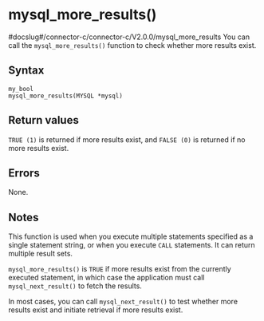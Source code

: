 mysql_more_results() 
=========================================
#docslug#/connector-c/connector-c/V2.0.0/mysql_more_results
You can call the `mysql_more_results()` function to check whether more results exist. 

Syntax 
---------------------------

```unknow
my_bool
mysql_more_results(MYSQL *mysql)
```



Return values 
----------------------------------

`TRUE (1)` is returned if more results exist, and `FALSE (0)` is returned if no more results exist.

Errors 
---------------------------

None.

Notes 
--------------------------

This function is used when you execute multiple statements specified as a single statement string, or when you execute `CALL` statements. It can return multiple result sets. 

`mysql_more_results()` is `TRUE` if more results exist from the currently executed statement, in which case the application must call `mysql_next_result()` to fetch the results. 

In most cases, you can call `mysql_next_result()` to test whether more results exist and initiate retrieval if more results exist.
